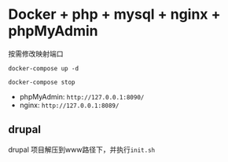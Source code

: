 # Docker + php + mysql + nginx + phpMyAdmin

按需修改映射端口

```shell
docker-compose up -d

docker-compose stop
```

- phpMyAdmin: `http://127.0.0.1:8090/`
- nginx: `http://127.0.0.1:8089/`

## drupal

drupal 项目解压到www路径下，并执行`init.sh`
